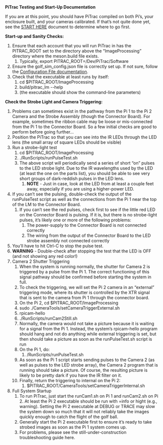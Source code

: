 **PiTrac Testing and Start-Up Documentation**

If you are at this point, you should have PiTrac compiled on both Pi’s, your enclosure built, and your cameras calibrated.  If that’s not quite done yet, see the [START HERE](https://github.com/jamespilgrim/PiTrac/blob/main/Documentation/PiTrac%20%E2%80%93%20START%20HERE.md) document to determine where to go first.

**Start-up and Sanity Checks:**

1. Ensure that each account that you will run PiTrac in has the PITRAC\_ROOT set to the directory above the “ImageProcessing” directory where the meson.build file exists.  
   1. Typically, export PITRAC\_ROOT=/Dev/PiTrac/Software  
2. Ensure the golf\_sim\_config.json file is correctly set up.  If not sure, follow the [Configuration File documentation](https://github.com/jamespilgrim/PiTrac/blob/main/Documentation/PiTrac%20configuration%20and%20the%20golf_sim_config.json%20file.md).  
3. Check that the executable at least runs by itself:  
   1. cd $PITRAC\_ROOT/ImageProcessing  
   2. build/pitrac\_lm \--help  
   3. (the executable should show the command-line parameters)

**Check the Strobe Light and Camera Triggering:**

1. Problems can sometimes exist in the pathway from the Pi 1 to the Pi 2 Camera and the Strobe Assembly (though the Connector Board).  For example, sometimes the ribbon cable may be loose or mis-connected from the Pi 1 to the Connector Board.  So a few initial checks are good to perform before going further…  
2. Position the PiTrac so that you can see into the IR LEDs through the LED lens (the small array of square LEDs should be visible)  
3. Run a strobe-light test  
   1. cd $PITRAC\_ROOT/ImageProcessing  
   2. ./RunScripts/runPulseTest.sh  
   3. The above script will periodically send a series of short “on” pulses to the LED strobe light.  Due to the IR wavelengths used by the LED (at least the one on the parts list), you should be able to see very short groups of dark-reddish pulses in the LED lens.  
      1. **NOTE** \- Just in case, look at the LED from at least a couple feet away, especially if you are using a higher-power LED.  
4. If you can’t see the pulsing, double-check the output of the runPulseTest script as well as the connections from the Pi 1 near the top of the LM to the Connector Board.  
   1. If you can’t see the red pulses, check first to see if the little red LED on the Connector Board is pulsing.  If it is, but there is no strobe-light pulses, it’s likely one or more of the following problems:  
      1. The power-supply to the Connector Board is not connected correctly  
      2. The wiring from the output of the Connector Board to the LED strobe assembly not connected correctly  
5. You’ll have to hit Ctrl-C to stop the pulse test.  
6. **WARNING** \- Double-check after stopping the test that the LED is OFF (and not showing any red color\!)  
7. Camera 2 Shutter Triggering  
   1. When the system is running normally, the shutter for Camera 2 is triggered by a pulse from the Pi 1\.  The correct functioning of this signal pathway should be confirmed before starting the system in full.  
   2. To check the triggering, we will set the Pi 2 camera in an “external” triggering mode, where its shutter is controlled by the XTR signal that is sent to the camera from Pi 1 through the connector board.  
   3. On the Pi 2, cd $PITRAC\_ROOT/ImageProcessing  
   4. sudo ./CameraTools/setCameraTriggerExternal.sh  
   5. rpicam-hello  
   6. ./RunScripts/runCam2Still.sh  
   7. Normally, the camera would not take a picture because it is waiting for a signal from the Pi 1\.  Instead, the system’s rpicam-hello program should hang and not do anything while external triggering is set, but then should take a picture as soon as the runPulseTest.sh script is run  
   8. On the Pi 1, do:  
      1. /RunScripts/runPulseTest.sh  
   9. As soon as the Pi 1 script starts sending pulses to the Camera 2 (as well as pulses to the LED strobe array), the Camera 2 program that is running should take a picture.  Of course, the resulting picture is likely to be pretty dark if you have the IR filter on it.  
   10. Finally, return the triggering to internal on the Pi 2:  
       1. $PITRAC\_ROOT/CameraTools/setCameraTriggerInternal.sh  
8. Full System Startup  
   1. To run PiTrac, just start the runCam1.sh on Pi 1 and runCam2.sh on Pi 2\.  At least the Pi 2 executable should be run with \=info or hight (e.g., warning).  Setting the Pi 2 executable at DEBUG or TRACE may slow the system down so much that it will not reliably take the images quickly enough to catch the flight of the golf ball.  
   2. Generally start the Pi 2 executable first to ensure it’s ready to take strobed images as soon as the Pi 1 system comes up.  
   3. For problems, please see the still-under-construction troubleshooting guide here.

  